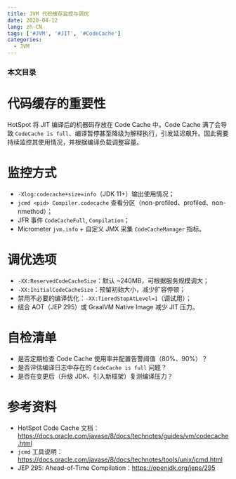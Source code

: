 ```yaml
---
title: JVM 代码缓存监控与调优
date: 2020-04-12
lang: zh-CN
tags: ['#JVM', '#JIT', '#CodeCache']
categories:
  - JVM
---
```


### 本文目录
<!-- toc -->

# 代码缓存的重要性
HotSpot 将 JIT 编译后的机器码存放在 Code Cache 中。Code Cache 满了会导致 `CodeCache is full`、编译暂停甚至降级为解释执行，引发延迟飙升。因此需要持续监控其使用情况，并根据编译负载调整容量。

# 监控方式
- `-Xlog:codecache+size=info`（JDK 11+）输出使用情况；
- `jcmd <pid> Compiler.codecache` 查看分区（non-profiled、profiled、non-nmethod）；
- JFR 事件 `CodeCacheFull`, `Compilation`；
- Micrometer `jvm.info` + 自定义 JMX 采集 `CodeCacheManager` 指标。

# 调优选项
- `-XX:ReservedCodeCacheSize`：默认 ~240MB，可根据服务规模调大；
- `-XX:InitialCodeCacheSize`：预留初始大小，减少扩容停顿；
- 禁用不必要的编译优化：`-XX:TieredStopAtLevel=1`（调试用）；
- 结合 AOT（JEP 295）或 GraalVM Native Image 减少 JIT 压力。

# 自检清单
- 是否定期检查 Code Cache 使用率并配置告警阈值（80%、90%）？
- 是否评估编译日志中存在的 `CodeCache is full` 问题？
- 是否在变更后（升级 JDK、引入新框架）复测编译压力？

# 参考资料
- HotSpot Code Cache 文档：https://docs.oracle.com/javase/8/docs/technotes/guides/vm/codecache.html
- `jcmd` 工具说明：https://docs.oracle.com/javase/8/docs/technotes/tools/unix/jcmd.html
- JEP 295: Ahead-of-Time Compilation：https://openjdk.org/jeps/295
